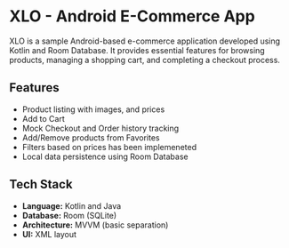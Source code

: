 # XLO - Android E-Commerce App

XLO is a sample Android-based e-commerce application developed using Kotlin and Room Database. It provides essential features for browsing products, managing a shopping cart, and completing a checkout process.

## Features

- Product listing with images, and prices
- Add to Cart 
- Mock Checkout and Order history tracking
- Add/Remove products from Favorites
- Filters based on prices has been implemeneted
- Local data persistence using Room Database

## Tech Stack

- **Language:** Kotlin and Java  
- **Database:** Room (SQLite)  
- **Architecture:** MVVM (basic separation)  
- **UI:** XML layout



